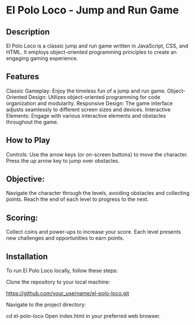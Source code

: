 # El Polo Loco - Jump and Run Game

## Description
El Polo Loco is a classic jump and run game written in JavaScript, CSS, and HTML. It employs object-oriented programming principles to create an engaging gaming experience.

## Features
Classic Gameplay: Enjoy the timeless fun of a jump and run game.
Object-Oriented Design: Utilizes object-oriented programming for code organization and modularity.
Responsive Design: The game interface adjusts seamlessly to different screen sizes and devices.
Interactive Elements: Engage with various interactive elements and obstacles throughout the game.

## How to Play
Controls:
Use the arrow keys (or on-screen buttons) to move the character.
Press the up arrow key to jump over obstacles.

## Objective:
Navigate the character through the levels, avoiding obstacles and collecting points.
Reach the end of each level to progress to the next.

## Scoring:
Collect coins and power-ups to increase your score.
Each level presents new challenges and opportunities to earn points.

## Installation
To run El Polo Loco locally, follow these steps:

Clone the repository to your local machine:

https://github.com/your_username/el-polo-loco.git

Navigate to the project directory:

cd el-polo-loco
Open index.html in your preferred web browser.
